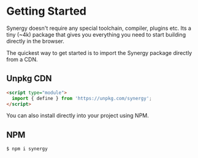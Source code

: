 # Getting Started

Synergy doesn't require any special toolchain, compiler, plugins etc. Its a tiny (~4k) package that gives you everything you need to start building directly in the browser.

The quickest way to get started is to import the Synergy package directly from a CDN.

## Unpkg CDN

```html
<script type="module">
  import { define } from 'https://unpkg.com/synergy';
</script>
```

You can also install directly into your project using NPM.

## NPM

```bash
$ npm i synergy
```
